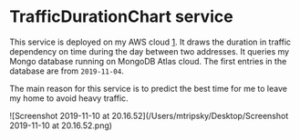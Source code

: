 # TrafficDurationChart service

This service is deployed on my AWS cloud [1](http://ec2-3-15-179-48.us-east-2.compute.amazonaws.com). It draws the duration in traffic dependency on time during the day between two addresses. It queries my Mongo database running on MongoDB Atlas cloud. The first entries in the database are from `2019-11-04`.  

The main reason for this service is to predict the best time for me to leave my home to avoid heavy traffic.

![Screenshot 2019-11-10 at 20.16.52](/Users/mtripsky/Desktop/Screenshot 2019-11-10 at 20.16.52.png)
